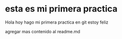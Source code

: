 # esta es mi primera practica

Hola hoy hago mi primera practica en git estoy feliz

agregar mas contenido al readme.md
